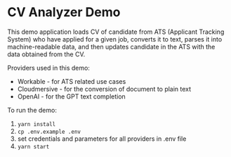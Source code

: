 # CV Analyzer Demo

This demo application loads CV of candidate from ATS (Applicant Tracking System) who have applied for a given job, converts it to text, parses it into machine-readable data, and then updates candidate in the ATS with the data obtained from the CV.

Providers used in this demo:

- Workable - for ATS related use cases
- Cloudmersive - for the conversion of document to plain text
- OpenAI - for the GPT text completion

To run the demo:
1. `yarn install`
2. `cp .env.example .env`
3. set credentials and parameters for all providers in .env file
4. `yarn start`
